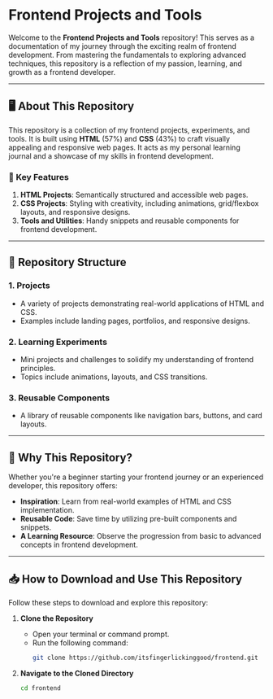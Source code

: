# Frontend Projects and Tools

Welcome to the **Frontend Projects and Tools** repository! This serves as a documentation of my journey through the exciting realm of frontend development. From mastering the fundamentals to exploring advanced techniques, this repository is a reflection of my passion, learning, and growth as a frontend developer.

---

## 🖥️ About This Repository

This repository is a collection of my frontend projects, experiments, and tools. It is built using **HTML** (57%) and **CSS** (43%) to craft visually appealing and responsive web pages. It acts as my personal learning journal and a showcase of my skills in frontend development.

### 🌟 Key Features
1. **HTML Projects**: Semantically structured and accessible web pages.
2. **CSS Projects**: Styling with creativity, including animations, grid/flexbox layouts, and responsive designs.
3. **Tools and Utilities**: Handy snippets and reusable components for frontend development.

---

## 📂 Repository Structure

### 1. **Projects**
   - A variety of projects demonstrating real-world applications of HTML and CSS.
   - Examples include landing pages, portfolios, and responsive designs.

### 2. **Learning Experiments**
   - Mini projects and challenges to solidify my understanding of frontend principles.
   - Topics include animations, layouts, and CSS transitions.

### 3. **Reusable Components**
   - A library of reusable components like navigation bars, buttons, and card layouts.

---

## 🚀 Why This Repository?

Whether you're a beginner starting your frontend journey or an experienced developer, this repository offers:
- **Inspiration**: Learn from real-world examples of HTML and CSS implementation.
- **Reusable Code**: Save time by utilizing pre-built components and snippets.
- **A Learning Resource**: Observe the progression from basic to advanced concepts in frontend development.

---

## 📥 How to Download and Use This Repository

Follow these steps to download and explore this repository:

1. **Clone the Repository**
   - Open your terminal or command prompt.
   - Run the following command:
     ```bash
     git clone https://github.com/itsfingerlickinggood/frontend.git
     ```

2. **Navigate to the Cloned Directory**
   ```bash
   cd frontend
